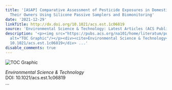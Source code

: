 ```yaml
---
title: '[ASAP] Comparative Assessment of Pesticide Exposures in Domestic Dogs and
  Their Owners Using Silicone Passive Samplers and Biomonitoring'
date: '2021-12-29'
linkTitle: http://dx.doi.org/10.1021/acs.est.1c06819
source: 'Environmental Science & Technology: Latest Articles (ACS Publications)'
description: '<p><img src="https://pubs.acs.org/na101/home/literatum/publisher/achs/journals/content/esthag/0/esthag.ahead-of-print/acs.est.1c06819/20211229/images/medium/es1c06819_0009.gif"
  alt="TOC Graphic"/></p><div><cite>Environmental Science & Technology</cite></div><div>DOI:
  10.1021/acs.est.1c06819</div> ...'
disable_comments: true
---
```

<p><img src="https://pubs.acs.org/na101/home/literatum/publisher/achs/journals/content/esthag/0/esthag.ahead-of-print/acs.est.1c06819/20211229/images/medium/es1c06819_0009.gif" alt="TOC Graphic"/></p><div><cite>Environmental Science & Technology</cite></div><div>DOI: 10.1021/acs.est.1c06819</div> ...
